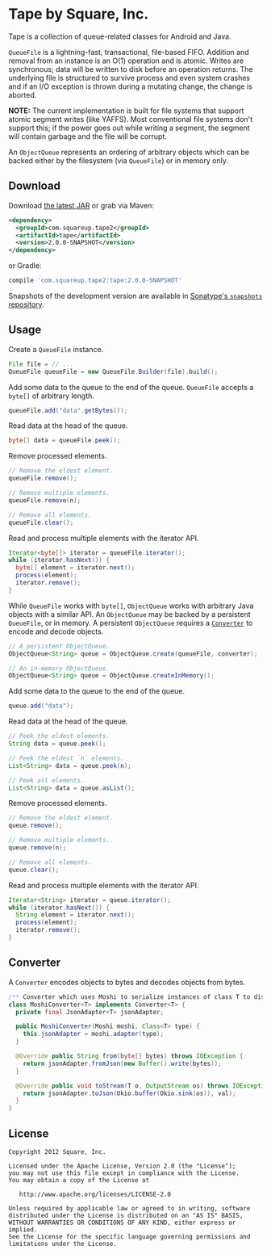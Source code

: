 Tape by Square, Inc.
====================

Tape is a collection of queue-related classes for Android and Java.

`QueueFile` is a lightning-fast, transactional, file-based FIFO. Addition and
removal from an instance is an O(1) operation and is atomic. Writes are
synchronous; data will be written to disk before an operation returns. The
underlying file is structured to survive process and even system crashes and if
an I/O exception is thrown during a mutating change, the change is aborted.

**NOTE:** The current implementation is built for file systems that support
atomic segment writes (like YAFFS). Most conventional file systems don't support
this; if the power goes out while writing a segment, the segment will contain
garbage and the file will be corrupt.

An `ObjectQueue` represents an ordering of arbitrary objects which can be backed
either by the filesystem (via `QueueFile`) or in memory only.



Download
--------

Download [the latest JAR][2] or grab via Maven:
```xml
<dependency>
  <groupId>com.squareup.tape2</groupId>
  <artifactId>tape</artifactId>
  <version>2.0.0-SNAPSHOT</version>
</dependency>
```
or Gradle:
```groovy
compile 'com.squareup.tape2:tape:2.0.0-SNAPSHOT'
```

Snapshots of the development version are available in [Sonatype's `snapshots` repository][snap].



Usage
-----

Create a `QueueFile` instance.

```java
File file = // ...
QueueFile queueFile = new QueueFile.Builder(file).build();
```

Add some data to the queue to the end of the queue. `QueueFile` accepts a `byte[]` of arbitrary length.

```java
queueFile.add("data".getBytes());
```

Read data at the head of the queue.

```java
byte[] data = queueFile.peek();
```

Remove processed elements.

```java
// Remove the eldest element.
queueFile.remove();

// Remove multiple elements.
queueFile.remove(n);

// Remove all elements.
queueFile.clear();
```

Read and process multiple elements with the iterator API.

```java
Iterator<byte[]> iterator = queueFile.iterator();
while (iterator.hasNext()) {
  byte[] element = iterator.next();
  process(element);
  iterator.remove();
}
```

While `QueueFile` works with `byte[]`, `ObjectQueue` works with arbitrary Java objects with a similar API. An `ObjectQueue` may be backed by a persistent `QueueFile`, or in memory. A persistent `ObjectQueue` requires a [`Converter`](#converter) to encode and decode objects.

```java
// A persistent ObjectQueue.
ObjectQueue<String> queue = ObjectQueue.create(queueFile, converter);

// An in-memory ObjectQueue.
ObjectQueue<String> queue = ObjectQueue.createInMemory();
```

Add some data to the queue to the end of the queue.

```java
queue.add("data");
```

Read data at the head of the queue.

```java
// Peek the eldest elements.
String data = queue.peek();

// Peek the eldest `n` elements.
List<String> data = queue.peek(n);

// Peek all elements.
List<String> data = queue.asList();
```

Remove processed elements.

```java
// Remove the eldest element.
queue.remove();

// Remove multiple elements.
queue.remove(n);

// Remove all elements.
queue.clear();
```

Read and process multiple elements with the iterator API.

```java
Iterator<String> iterator = queue.iterator();
while (iterator.hasNext()) {
  String element = iterator.next();
  process(element);
  iterator.remove();
}
```



Converter
---------

A `Converter` encodes objects to bytes and decodes objects from bytes.

```java
/** Converter which uses Moshi to serialize instances of class T to disk. */
class MoshiConverter<T> implements Converter<T> {
  private final JsonAdapter<T> jsonAdapter;

  public MoshiConverter(Moshi moshi, Class<T> type) {
    this.jsonAdapter = moshi.adapter(type);
  }

  @Override public String from(byte[] bytes) throws IOException {
    return jsonAdapter.fromJson(new Buffer().write(bytes));
  }

  @Override public void toStream(T o, OutputStream os) throws IOException {
    return jsonAdapter.toJson(Okio.buffer(Okio.sink(os)), val);
  }
}
```


License
-------

    Copyright 2012 Square, Inc.

    Licensed under the Apache License, Version 2.0 (the "License");
    you may not use this file except in compliance with the License.
    You may obtain a copy of the License at

       http://www.apache.org/licenses/LICENSE-2.0

    Unless required by applicable law or agreed to in writing, software
    distributed under the License is distributed on an "AS IS" BASIS,
    WITHOUT WARRANTIES OR CONDITIONS OF ANY KIND, either express or implied.
    See the License for the specific language governing permissions and
    limitations under the License.



 [1]: http://square.github.com/tape/
 [2]: https://search.maven.org/remote_content?g=com.squareup&a=tape&v=LATEST
 [snap]: https://oss.sonatype.org/content/repositories/snapshots/
